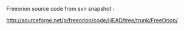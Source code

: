 Freeorion source code from svn snapshot :

http://sourceforge.net/p/freeorion/code/HEAD/tree/trunk/FreeOrion/

